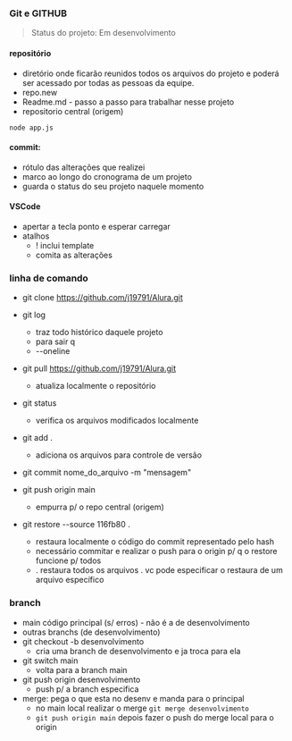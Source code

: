 ### Git e GITHUB

> Status do projeto: Em desenvolvimento

#### repositório
- diretório onde ficarão reunidos todos os arquivos do projeto e poderá ser acessado por todas as pessoas da equipe.
- repo.new
- Readme.md - passo a passo para trabalhar nesse projeto
- repositorio central (origem)	

```
node app.js
```
	
#### commit: 
- rótulo das alterações que realizei
- marco ao longo do cronograma de um projeto
- guarda o status do seu projeto naquele momento

#### VSCode
- apertar a tecla ponto e esperar carregar
- atalhos
	-  ! inclui template
	-  comita as alterações

### linha de comando
- git clone https://github.com/j19791/Alura.git
- git log 
	- traz todo histórico daquele projeto
	- para sair q
	- --oneline
- git pull https://github.com/j19791/Alura.git
	- atualiza localmente o repositório
- git status 
	- verifica os arquivos modificados localmente
- git add .
	- adiciona os arquivos para controle de versão
	
- git commit nome_do_arquivo -m "mensagem"
- git push origin main
	- empurra p/ o repo central (origem)
- git restore --source 116fb80 . 
	- restaura localmente o código do commit representado pelo hash
	- necessário commitar e realizar o push para o origin p/ q o restore funcione p/ todos
	- . restaura todos os arquivos . vc pode especificar o restaura de um arquivo específico
	
### branch
- main código principal (s/ erros) - não é a de desenvolvimento
- outras branchs (de desenvolvimento)
- git checkout -b desenvolvimento
	- cria uma branch de desenvolvimento e ja troca para ela
- git switch main
	- volta para a branch main
- git push origin desenvolvimento 
	- push p/ a branch especifica
- merge: pega o que esta no desenv e manda para o principal
	- no main local realizar o merge `git merge desenvolvimento`
	- `git push origin main` depois fazer o push do merge local para o origin
	


